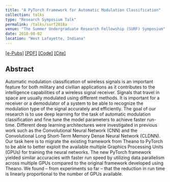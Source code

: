 ```yaml
---
title: "A PyTorch Framework for Automatic Modulation Classification"
collection: talks
type: "Research Symposium Talk"
permalink: /talks/surf2018a
venue: "The Summer Undergraduate Research Fellowship (SURF) Symposium"
date: 2018-08-02
location: "West Lafayette, Indiana"
---
```

[[e-Pubs]](https://docs.lib.purdue.edu/surf/2018/Presentations/77/)
[[PDF]](https://sharanramjee.github.io/files/surf2019a.pdf)
[[Code]](https://github.com/dl4amc/source)
[[Cite]](https://scholar.google.com/scholar?hl=en&as_sdt=0%2C15&q=A+PyTorch+Framework+for+Automatic+Modulation+Classification+using+Deep+Neural+Networks&btnG=#d=gs_cit&u=%2Fscholar%3Fq%3Dinfo%3AisuN6UN81hsJ%3Ascholar.google.com%2F%26output%3Dcite%26scirp%3D0%26hl%3Den)

## Abstract
Automatic modulation classification of wireless signals is an important feature for both military and civilian applications as it contributes to the intelligence capabilities of a wireless signal receiver. Signals that travel in space are usually modulated using different methods. It is important for a receiver or a demodulator of a system to be able to recognize the modulation type of the signal accurately and efficiently. The goal of our research is to use deep learning for the task of automatic modulation classification and fine tune the model parameters to achieve faster run-time. Different deep learning architectures were investigated in previous work such as the Convolutional Neural Network (CNN) and the Convolutional Long Short-Term Memory Dense Neural Network (CLDNN). Our task here is to migrate the existing framework from Theano to PyTorch to be able to better exploit the available multiple Graphics Processing Units (GPUs) for training the neural networks. The new PyTorch framework yielded similar accuracies with faster run speed by utilizing data parallelism across multiple GPUs compared to the original framework developed using Theano. We found – from experiments so far – that the reduction in run time is linearly proportional to the number of GPUs available.
